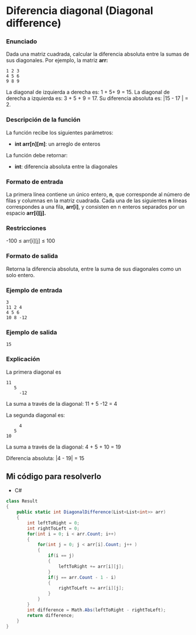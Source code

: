 # Diferencia diagonal (Diagonal difference)

### Enunciado

Dada una matriz cuadrada, calcular la diferencia absoluta entre la sumas de sus diagonales. Por ejemplo, la matriz **arr:**

```
1 2 3
4 5 6
9 8 9
```

La diagonal de izquierda a derecha es: 1 + 5+ 9 = 15. La diagonal de derecha a izquierda es: 3 + 5 + 9 = 17. Su diferencia absoluta es: |15 - 17 | = 2.

### Descripción de la función

La función recibe los siguientes parámetros:

- **int arr[n][m]**: un arreglo de enteros

La función debe retornar:

- **int**: diferencia absoluta entre la diagonales

### Formato de entrada

La primera línea contiene un único entero, **n**, que corresponde al número de filas y columnas en la matriz cuadrada. Cada una de las siguientes **n** líneas correspondes a una fila, **arr[i]**, y consisten en n enteros separados por un espacio **arr[i][j].**

### Restricciones

-100 ≤ arr[i][j] ≤ 100

### Formato de salida

Retorna la diferencia absoluta, entre la suma de sus diagonales como un solo entero.

### Ejemplo de entrada

```
3
11 2 4
4 5 6
10 8 -12
```

### Ejemplo de salida

```
15
```

### Explicación

La primera diagonal es

```
11
   5
     -12
```

La suma a través de la diagonal: 11 + 5 -12 = 4

La segunda diagonal es:

```
     4
   5
10
```

La suma a través de la diagonal: 4 + 5 + 10 = 19

Diferencia absoluta: |4 - 19| = 15

## Mi código para resolverlo

- C#

```csharp
class Result
{
    public static int DiagonalDifference(List<List<int>> arr)
    {
        int leftToRight = 0;
        int rightToLeft = 0;
        for(int i = 0; i < arr.Count; i++)
        {
            for(int j = 0; j < arr[i].Count; j++ )
            {
                if(i == j)
                {
                    leftToRight += arr[i][j];
                }
                if(j == arr.Count - 1 - i)
                {
                    rightToLeft += arr[i][j];
                }
            }
        }
        int difference = Math.Abs(leftToRight - rightToLeft);
        return difference;
    }
}
```